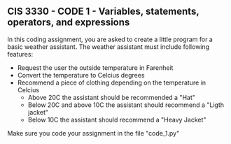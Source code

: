 ## CIS 3330 - CODE 1 - Variables, statements, operators, and expressions

In this coding assignment, you are asked to create a little program for a basic weather assistant. The weather assistant must include following features:

- Request the user the outside temperature in Farenheit
- Convert the temperature to Celcius degrees
- Recommend a piece of clothing depending on the temperature in Celcius
  - Above 20C the assistant should be recommended a "Hat"
  - Below 20C and above 10C the assistant should recommend a "Ligth jacket"
  - Below 10C the assistant should recommend a "Heavy Jacket"
  
Make sure you code your assignment in the file "code_1.py"
  
  
  




